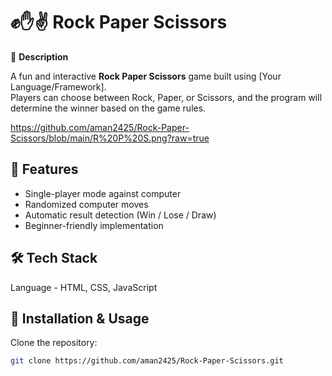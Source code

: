 # ✊✋✌️ Rock Paper Scissors

📌 **Description**

A fun and interactive **Rock Paper Scissors** game built using [Your Language/Framework].  
Players can choose between Rock, Paper, or Scissors, and the program will determine the winner based on the game rules.

https://github.com/aman2425/Rock-Paper-Scissors/blob/main/R%20P%20S.png?raw=true
## 🚀 Features
- Single-player mode against computer  
- Randomized computer moves  
- Automatic result detection (Win / Lose / Draw)  
- Beginner-friendly implementation

## 🛠️ Tech Stack
Language - HTML, CSS, JavaScript

## 📂 Installation & Usage
Clone the repository:
   ```bash
   git clone https://github.com/aman2425/Rock-Paper-Scissors.git


